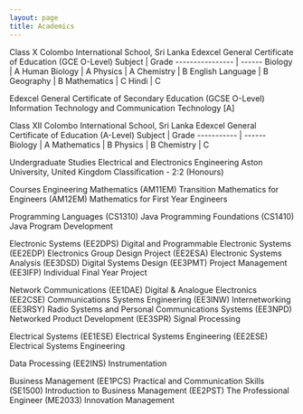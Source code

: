 ```yaml
---
layout: page
title: Academics
---
```


Class X
Colombo International School, Sri Lanka
Edexcel General Certificate of Education (GCE O-Level)
Subject          | Grade
---------------- | ------
Biology          | A
Human Biology    | A
Physics          | A
Chemistry        | B
English Language | B
Geography        | B
Mathematics      | C
Hindi            | C

Edexcel General Certificate of Secondary Education (GCSE O-Level)
Information Technology and Communication Technology [A]

Class XII
Colombo International School, Sri Lanka
Edexcel General Certificate of Education (A-Level)
Subject     | Grade
----------- | ------
Biology     | A
Mathematics | B
Physics     | B
Chemistry   | C

Undergraduate Studies
Electrical and Electronics Engineering
Aston University, United Kingdom
Classification - 2:2 (Honours)

Courses
Engineering Mathematics
(AM11EM) Transition Mathematics for Engineers
(AM12EM) Mathematics for First Year Engineers

Programming Languages
(CS1310) Java Programming Foundations
(CS1410) Java Program Development

Electronic Systems
(EE2DPS) Digital and Programmable Electronic Systems
(EE2EDP) Electronics Group Design Project
(EE2ESA) Electronic Systems Analysis
(EE3DSD) Digital Systems Design
(EE3PMT) Project Management
(EE3IFP) Individual Final Year Project

Network Communications
(EE1DAE) Digital & Analogue Electronics
(EE2CSE) Communications Systems Engineering
(EE3INW) Internetworking
(EE3RSY) Radio Systems and Personal Communications Systems
(EE3NPD) Networked Product Development
(EE3SPR) Signal Processing

Electrical Systems
(EE1ESE) Electrical Systems Engineering
(EE2ESE) Electrical Systems Engineering

Data Processing
(EE2INS) Instrumentation

Business Management
(EE1PCS) Practical and Communication Skills
(SE1500) Introduction to Business Management
(EE2PST) The Professional Engineer
(ME2033) Innovation Management